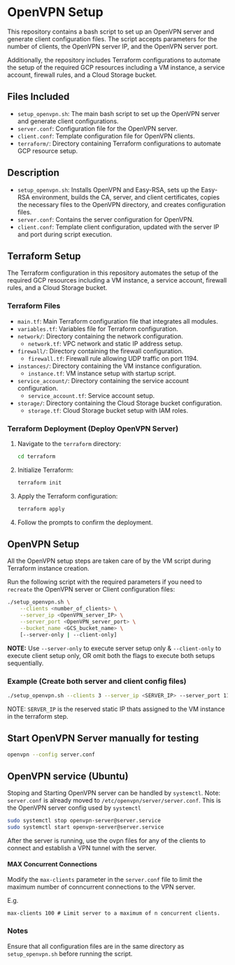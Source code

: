 # OpenVPN Setup

This repository contains a bash script to set up an OpenVPN server and generate client configuration files. The script accepts parameters for the number of clients, the OpenVPN server IP, and the OpenVPN server port.

Additionally, the repository includes Terraform configurations to automate the setup of the required GCP resources including a VM instance, a service account, firewall rules, and a Cloud Storage bucket.


## Files Included

- `setup_openvpn.sh`: The main bash script to set up the OpenVPN server and generate client configurations.
- `server.conf`: Configuration file for the OpenVPN server.
- `client.conf`: Template configuration file for OpenVPN clients.
- `terraform/`: Directory containing Terraform configurations to automate GCP resource setup.

## Description

- `setup_openvpn.sh`: Installs OpenVPN and Easy-RSA, sets up the Easy-RSA environment, builds the CA, server, and client certificates, copies the necessary files to the OpenVPN directory, and creates configuration files.
- `server.conf`: Contains the server configuration for OpenVPN.
- `client.conf`: Template client configuration, updated with the server IP and port during script execution.

## Terraform Setup

The Terraform configuration in this repository automates the setup of the required GCP resources including a VM instance, a service account, firewall rules, and a Cloud Storage bucket.

### Terraform Files

- `main.tf`: Main Terraform configuration file that integrates all modules.
- `variables.tf`: Variables file for Terraform configuration.
- `network/`: Directory containing the network configuration.
  - `network.tf`: VPC network and static IP address setup.
- `firewall/`: Directory containing the firewall configuration.
  - `firewall.tf`: Firewall rule allowing UDP traffic on port 1194.
- `instances/`: Directory containing the VM instance configuration.
  - `instance.tf`: VM instance setup with startup script.
- `service_account/`: Directory containing the service account configuration.
  - `service_account.tf`: Service account setup.
- `storage/`: Directory containing the Cloud Storage bucket configuration.
  - `storage.tf`: Cloud Storage bucket setup with IAM roles.

### Terraform Deployment (Deploy OpenVPN Server)

1. Navigate to the `terraform` directory:

    ```sh
    cd terraform
    ```

2. Initialize Terraform:

    ```sh
    terraform init
    ```

3. Apply the Terraform configuration:

    ```sh
    terraform apply
    ```

4. Follow the prompts to confirm the deployment.

## OpenVPN Setup

All the OpenVPN setup steps are taken care of by the VM script during Terraform instance creation.

Run the following script with the required parameters if you need to `recreate` the OpenVPN server or Client configuration files:

```sh
./setup_openvpn.sh \
    --clients <number_of_clients> \
    --server_ip <OpenVPN_server_IP> \
    --server_port <OpenVPN_server_port> \
    --bucket_name <GCS_bucket_name> \
    [--server-only | --client-only]
```

**NOTE:** Use `--server-only` to execute server setup only & `--client-only` to execute client setup only, OR omit both the flags to execute both setups sequentially.

### Example (Create both server and client config files)

```sh
./setup_openvpn.sh --clients 3 --server_ip <SERVER_IP> --server_port 1194 --bucket_name open-vpn-storage
```

NOTE: `SERVER_IP` is the reserved static IP thats assigned to the VM instance in the terraform step.

## Start OpenVPN Server manually for testing

```sh
openvpn --config server.conf
```

## OpenVPN service (Ubuntu)

Stoping and Starting OpenVPN server can be handled by `systemctl`.
Note: `server.conf` is already moved to `/etc/openvpn/server/server.conf`. This is the OpenVPN server config used by `systemctl`
```sh
sudo systemctl stop openvpn-server@server.service
sudo systemctl start openvpn-server@server.service 
```

After the server is running, use the ovpn files for any of the clients to connect and establish a VPN tunnel with the server.

#### MAX Concurrent Connections

Modify the `max-clients` parameter in the `server.conf` file to limit the maximum number of conncurrent connections to the VPN server.

E.g.
```
max-clients 100 # Limit server to a maximum of n concurrent clients.
```

### Notes
Ensure that all configuration files are in the same directory as `setup_openvpn.sh` before running the script.
